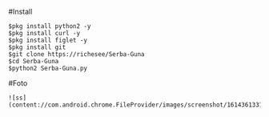 #Install
```$apt update && apt upgrade -y
$pkg install python2 -y
$pkg install curl -y
$pkg install figlet -y
$pkg install git
$git clone https://richesee/Serba-Guna
$cd Serba-Guna
$python2 Serba-Guna.py
```
#Foto
```
![ss](content://com.android.chrome.FileProvider/images/screenshot/16143613315251462950442.jpg)
```
